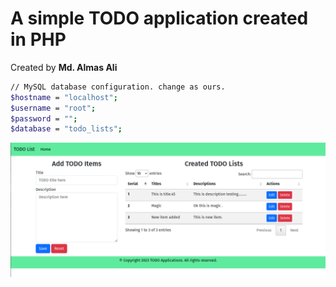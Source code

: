 # A simple TODO application created in PHP

Created by **Md. Almas Ali**

```bash
// MySQL database configuration. change as ours.
$hostname = "localhost";
$username = "root";
$password = "";
$database = "todo_lists";
```

![Screenshot](screenshot.png)
